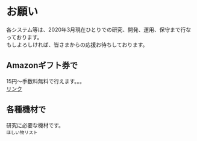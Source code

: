 # お願い
各システム等は、2020年3月現在ひとりでの研究、開発、運用、保守まで行なっております。  
もしよろしければ、皆さまからの応援お待ちしております。  

## Amazonギフト券で
15円〜手数料無料で行えます。。。  
[リンク](www.amazon.co.jp/dp/B004N3APGO)


## 各種機材で
研究に必要な機材です。  
`ほしい物リスト`
